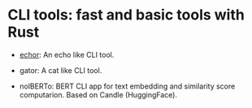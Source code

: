 # CLI tools: fast and basic tools with Rust

* [echor](https://github.com/martin-conur/rust-CLI-tools/tree/main/echor): An echo like CLI tool.

* gator: A cat like CLI tool.

* nolBERTo: BERT CLI app for text embedding and similarity score computarion. Based on Candle (HuggingFace).
